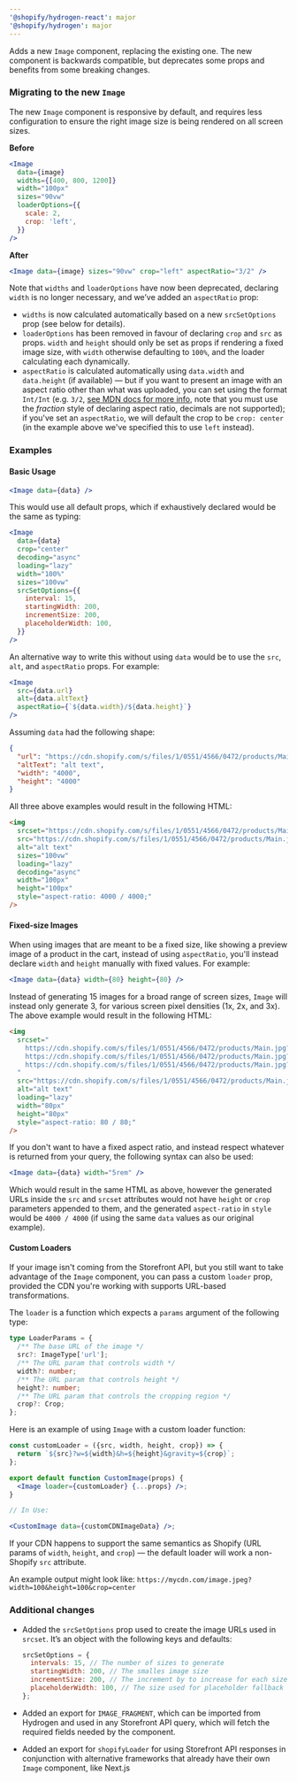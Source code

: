 ```yaml
---
'@shopify/hydrogen-react': major
'@shopify/hydrogen': major
---
```


Adds a new `Image` component, replacing the existing one. The new component is backwards compatible, but deprecates some props and benefits from some breaking changes.

### Migrating to the new `Image`

The new `Image` component is responsive by default, and requires less configuration to ensure the right image size is being rendered on all screen sizes.

**Before**

```jsx
<Image
  data={image}
  widths={[400, 800, 1200]}
  width="100px"
  sizes="90vw"
  loaderOptions={{
    scale: 2,
    crop: 'left',
  }}
/>
```

**After**

```jsx
<Image data={image} sizes="90vw" crop="left" aspectRatio="3/2" />
```

Note that `widths` and `loaderOptions` have now been deprecated, declaring `width` is no longer necessary, and we’ve added an `aspectRatio` prop:

- `widths` is now calculated automatically based on a new `srcSetOptions` prop (see below for details).
- `loaderOptions` has been removed in favour of declaring `crop` and `src` as props. `width` and `height` should only be set as props if rendering a fixed image size, with `width` otherwise defaulting to `100%`, and the loader calculating each dynamically.
- `aspectRatio` is calculated automatically using `data.width` and `data.height` (if available) — but if you want to present an image with an aspect ratio other than what was uploaded, you can set using the format `Int/Int` (e.g. `3/2`, [see MDN docs for more info](https://developer.mozilla.org/en-US/docs/Web/CSS/aspect-ratio), note that you must use the _fraction_ style of declaring aspect ratio, decimals are not supported); if you've set an `aspectRatio`, we will default the crop to be `crop: center` (in the example above we've specified this to use `left` instead).

### Examples

<!-- Simplest possible usage -->

#### Basic Usage

```jsx
<Image data={data} />
```

This would use all default props, which if exhaustively declared would be the same as typing:

```jsx
<Image
  data={data}
  crop="center"
  decoding="async"
  loading="lazy"
  width="100%"
  sizes="100vw"
  srcSetOptions={{
    interval: 15,
    startingWidth: 200,
    incrementSize: 200,
    placeholderWidth: 100,
  }}
/>
```

An alternative way to write this without using `data` would be to use the `src`, `alt`, and `aspectRatio` props. For example:

```jsx
<Image
  src={data.url}
  alt={data.altText}
  aspectRatio={`${data.width}/${data.height}`}
/>
```

Assuming `data` had the following shape:

```json
{
  "url": "https://cdn.shopify.com/s/files/1/0551/4566/0472/products/Main.jpg",
  "altText": "alt text",
  "width": "4000",
  "height": "4000"
}
```

All three above examples would result in the following HTML:

```html
<img
  srcset="https://cdn.shopify.com/s/files/1/0551/4566/0472/products/Main.jpg?width=300&height=300&crop=center 300w, … *13 additional sizes* … https://cdn.shopify.com/s/files/1/0551/4566/0472/products/Main.jpg?width=3000&height=3000&crop=center 3000w"
  src="https://cdn.shopify.com/s/files/1/0551/4566/0472/products/Main.jpg?width=100&height=100&crop=center"
  alt="alt text"
  sizes="100vw"
  loading="lazy"
  decoding="async"
  width="100px"
  height="100px"
  style="aspect-ratio: 4000 / 4000;"
/>
```

#### Fixed-size Images

When using images that are meant to be a fixed size, like showing a preview image of a product in the cart, instead of using `aspectRatio`, you'll instead declare `width` and `height` manually with fixed values. For example:

```jsx
<Image data={data} width={80} height={80} />
```

Instead of generating 15 images for a broad range of screen sizes, `Image` will instead only generate 3, for various screen pixel densities (1x, 2x, and 3x). The above example would result in the following HTML:

```html
<img
  srcset="
    https://cdn.shopify.com/s/files/1/0551/4566/0472/products/Main.jpg?width=80&height=80&crop=center   1x,
    https://cdn.shopify.com/s/files/1/0551/4566/0472/products/Main.jpg?width=160&height=160&crop=center 2x,
    https://cdn.shopify.com/s/files/1/0551/4566/0472/products/Main.jpg?width=240&height=240&crop=center 3x
  "
  src="https://cdn.shopify.com/s/files/1/0551/4566/0472/products/Main.jpg?width=80&height=80"
  alt="alt text"
  loading="lazy"
  width="80px"
  height="80px"
  style="aspect-ratio: 80 / 80;"
/>
```

If you don't want to have a fixed aspect ratio, and instead respect whatever is returned from your query, the following syntax can also be used:

```jsx
<Image data={data} width="5rem" />
```

Which would result in the same HTML as above, however the generated URLs inside the `src` and `srcset` attributes would not have `height` or `crop` parameters appended to them, and the generated `aspect-ratio` in `style` would be `4000 / 4000` (if using the same `data` values as our original example).

#### Custom Loaders

If your image isn't coming from the Storefront API, but you still want to take advantage of the `Image` component, you can pass a custom `loader` prop, provided the CDN you're working with supports URL-based transformations.

The `loader` is a function which expects a `params` argument of the following type:

```ts
type LoaderParams = {
  /** The base URL of the image */
  src?: ImageType['url'];
  /** The URL param that controls width */
  width?: number;
  /** The URL param that controls height */
  height?: number;
  /** The URL param that controls the cropping region */
  crop?: Crop;
};
```

Here is an example of using `Image` with a custom loader function:

```jsx
const customLoader = ({src, width, height, crop}) => {
  return `${src}?w=${width}&h=${height}&gravity=${crop}`;
};

export default function CustomImage(props) {
  <Image loader={customLoader} {...props} />;
}

// In Use:

<CustomImage data={customCDNImageData} />;
```

If your CDN happens to support the same semantics as Shopify (URL params of `width`, `height`, and `crop`) — the default loader will work a non-Shopify `src` attribute.

An example output might look like: `https://mycdn.com/image.jpeg?width=100&height=100&crop=center`

### Additional changes

- Added the `srcSetOptions` prop used to create the image URLs used in `srcset`. It’s an object with the following keys and defaults:

  ```js
  srcSetOptions = {
    intervals: 15, // The number of sizes to generate
    startingWidth: 200, // The smalles image size
    incrementSize: 200, // The increment by to increase for each size, in pixesl
    placeholderWidth: 100, // The size used for placeholder fallback images
  };
  ```

- Added an export for `IMAGE_FRAGMENT`, which can be imported from Hydrogen and used in any Storefront API query, which will fetch the required fields needed by the component.

- Added an export for `shopifyLoader` for using Storefront API responses in conjunction with alternative frameworks that already have their own `Image` component, like Next.js
